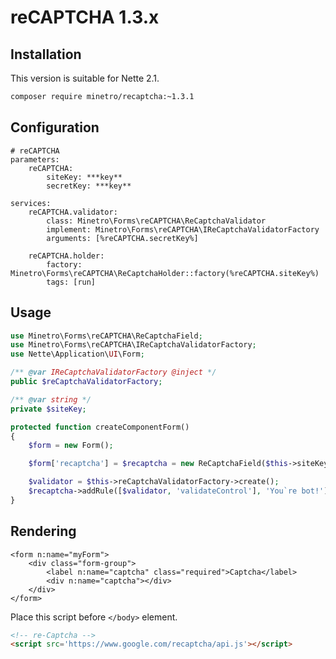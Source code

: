 # reCAPTCHA 1.3.x

## Installation

This version is suitable for Nette 2.1.

```bash
composer require minetro/recaptcha:~1.3.1
```

## Configuration

```neon
# reCAPTCHA
parameters:
	reCAPTCHA:
		siteKey: ***key**
		secretKey: ***key**
```

```neon
services:
	reCAPTCHA.validator:
		class: Minetro\Forms\reCAPTCHA\ReCaptchaValidator
		implement: Minetro\Forms\reCAPTCHA\IReCaptchaValidatorFactory
		arguments: [%reCAPTCHA.secretKey%]

	reCAPTCHA.holder:
		factory: Minetro\Forms\reCAPTCHA\ReCaptchaHolder::factory(%reCAPTCHA.siteKey%)
		tags: [run]
```

## Usage

```php
use Minetro\Forms\reCAPTCHA\ReCaptchaField;
use Minetro\Forms\reCAPTCHA\IReCaptchaValidatorFactory;
use Nette\Application\UI\Form;

/** @var IReCaptchaValidatorFactory @inject */
public $reCaptchaValidatorFactory;

/** @var string */
private $siteKey;

protected function createComponentForm()
{
	$form = new Form();

	$form['recaptcha'] = $recaptcha = new ReCaptchaField($this->siteKey, $label = NULL);

	$validator = $this->reCaptchaValidatorFactory->create();
	$recaptcha->addRule([$validator, 'validateControl'], 'You`re bot!');
}
```

## Rendering

```latte
<form n:name="myForm">
    <div class="form-group">
        <label n:name="captcha" class="required">Captcha</label>
        <div n:name="captcha"></div>
    </div>
</form>
```

Place this script before `</body>` element.

```html
<!-- re-Captcha -->
<script src='https://www.google.com/recaptcha/api.js'></script>
```
